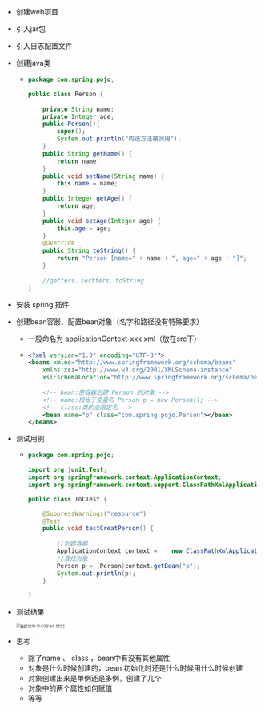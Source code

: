 - 创建web项目

- 引入jar包

- 引入日志配置文件

- 创建java类

  - ```java
    package com.spring.pojo;
    
    public class Person {
    	
    	private String name;
    	private Integer age;
    	public Person(){
    		super();
    		System.out.println("构造方法被调用");
    	}
    	public String getName() {
    		return name;
    	}
    	public void setName(String name) {
    		this.name = name;
    	}
    	public Integer getAge() {
    		return age;
    	}
    	public void setAge(Integer age) {
    		this.age = age;
    	}
    	@Override
    	public String toString() {
    		return "Person [name=" + name + ", age=" + age + "]";
    	}
    	
    	//getters、sertters、toString
    }
    
    ```

- 安装 spring 插件

- 创建bean容器、配置bean对象（名字和路径没有特殊要求）

  - 一般命名为 applicationContext-xxx.xml（放在src下）

  - ```xml
    <?xml version="1.0" encoding="UTF-8"?>
    <beans xmlns="http://www.springframework.org/schema/beans"
    	xmlns:xsi="http://www.w3.org/2001/XMLSchema-instance"
    	xsi:schemaLocation="http://www.springframework.org/schema/beans http://www.springframework.org/schema/beans/spring-beans.xsd">
    	
    	<!-- bean:使容器创建 Person 的对象 -->
    	<!-- name:相当于变量名 Person p = new Person(); -->
    	<!-- class:类的全限定名 -->
    	<bean name="p" class="com.spring.pojo.Person"></bean>
    </beans>
    ```

- 测试用例

  - ```java
    package com.spring.pojo;
    
    import org.junit.Test;
    import org.springframework.context.ApplicationContext;
    import org.springframework.context.support.ClassPathXmlApplicationContext;
    
    public class IoCTest {
    
    	@SuppressWarnings("resource")
    	@Test
    	public void testCreatPerson() {
    		
    		//创建容器
    		ApplicationContext context =	new ClassPathXmlApplicationContext("applicationContext.xml");
    		//查找对象
    		Person p = (Person)context.getBean("p");
    		System.out.println(p);
    	}
    	
    }
    
    ```

- 测试结果

  <img src="/Users/xuelin/Documents/Github/JavaFrameworks/notes/img/截屏2019-11-03下午5.37.02.png" alt="截屏2019-11-03下午5.37.02" style="zoom:50%;" />

- 思考：
  - 除了name 、 class ，bean中有没有其他属性
  - 对象是什么时候创建的，bean 初始化时还是什么时候用什么时候创建
  - 对象创建出来是单例还是多例，创建了几个
  - 对象中的两个属性如何赋值
  - 等等